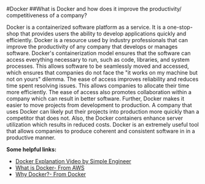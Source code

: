 #Docker
##What is Docker and how does it improve the productivity/ competitiveness of a company?

Docker is a containerized software platform as a service. It is a one-stop-shop that provides users the ability to develop applications quickly and efficiently. Docker is a resource used by industry professionals  that can improve the productivity of any company that develops or manages software. Docker's containerization model ensures that the software can access everything necessary to run, such as code, libraries, and system processes. This allows software to be seamlessly moved and accessed, which ensures that companies do not face the "it works on my machine but not on yours" dilemma. The ease of access improves reliability and reduces time spent resolving issues. This allows companies to allocate their time more efficiently. The ease of access also promotes collaboration within a company which can result in better software. Further, Docker makes it easier to move projects from development to production. A company that uses Docker can likely put their projects into production more quickly than a competitor that does not.  Also, the Docker containers enhance server utilization which results in reduced costs. Docker is an extremely useful tool that allows companies to produce coherent and consistent software in in a productive manner. 

**Some helpful links:**
* [Docker Explanation Video by Simple Engineer](https://www.bing.com/videos/search?q=what+is+docker&ru=%2fvideos%2fsearch%3fq%3dwhat%2bis%2bdocker%26qpvt%3dwhat%2bis%2bdocker%26FORM%3dVDRE&qpvt=what+is+docker&view=detail&mid=2832CF1EB1A7B2D32F632832CF1EB1A7B2D32F63&rvsmid=19779B57BB78F4E3B97419779B57BB78F4E3B974&FORM=VDQVAP)
* [What is Docker- From AWS](https://aws.amazon.com/docker/)
* [Why Docker?- From Docker](https://www.docker.com/why-docker)
